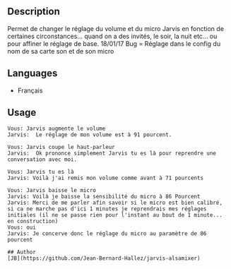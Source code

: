 <!---
IMPORTANT
=========
This README.md is displayed in the WebStore as well as within Jarvis app
Please do not change the structure of this file
Fill-in Description, Usage & Author sections
Make sure to rename the [en] folder into the language code your plugin is written in (ex: fr, es, de, it...)
For multi-language plugin:
- clone the language directory and translate commands/functions.sh
- optionally write the Description / Usage sections in several languages
-->
## Description
Permet de changer le réglage du volume et du micro Jarvis en fonction de certaines circonstances... quand on a des invités, le soir, la nuit etc... ou pour affiner le réglage de base.
18/01/17 Bug = Réglage dans le config du nom de sa carte son et de son micro

## Languages

* Français

## Usage
```
Vous: Jarvis augmente le volume
Jarvis:  Le réglage de mon volume est à 91 pourcent.

Vous: Jarvis coupe le haut-parleur
Jarvis:  Ok prononce simplement Jarvis tu es là pour reprendre une conversation avec moi.

Vous: Jarvis tu es là
Jarvis: Voilà j'ai remis mon volume comme avant à 71 pourcents

Vous: Jarvis baisse le micro
Jarvis: Voilà je baisse la sensibilité du micro à 86 Pourcent
Jarvis: Merci de me parler afin savoir si le micro est bien calibré, si ca ne marche pas d'ici 1 minutes je reprendrais mes réglages initiales (il ne se passe rien pour l'instant au bout de 1 minute... en construction)
Vous: oui
Jarvis: Je concerve donc le réglage du micro au paramètre de 86 pourcent

## Author
[JB](https://github.com/Jean-Bernard-Hallez/jarvis-alsamixer)
